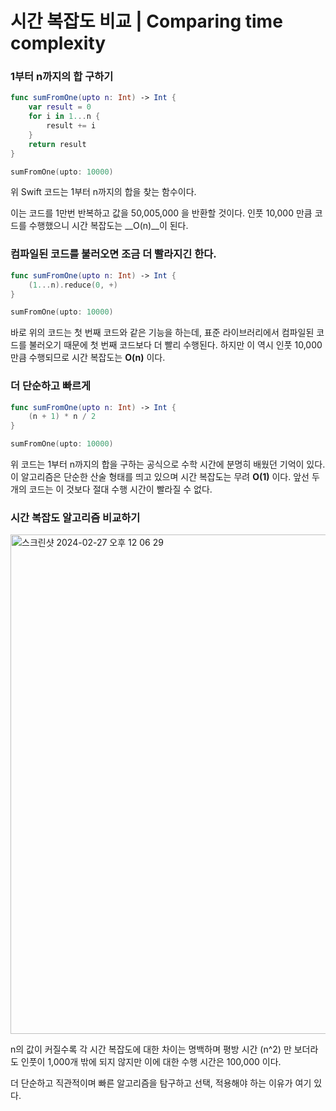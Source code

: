 # 시간 복잡도 비교 | Comparing time complexity
### 1부터 n까지의 합 구하기
```swift
func sumFromOne(upto n: Int) -> Int {
    var result = 0
    for i in 1...n {
        result += i
    }
    return result
}

sumFromOne(upto: 10000)
```

위 Swift 코드는 1부터 n까지의 합을 찾는 함수이다.

이는 코드를 1만번 반복하고 값을 50,005,000 을 반환할 것이다. 인풋 10,000 만큼 코드를 수행했으니 시간 복잡도는 __O(n)__이 된다.

### 컴파일된 코드를 불러오면 조금 더 빨라지긴 한다.
```swift
func sumFromOne(upto n: Int) -> Int {
    (1...n).reduce(0, +)
}

sumFromOne(upto: 10000)
```
바로 위의 코드는 첫 번째 코드와 같은 기능을 하는데, 표준 라이브러리에서 컴파일된 코드를 불러오기 때문에 첫 번째 코드보다 더 빨리 수행된다.
하지만 이 역시 인풋 10,000만큼 수행되므로 시간 복잡도는 __O(n)__ 이다.

### 더 단순하고 빠르게
```swift
func sumFromOne(upto n: Int) -> Int {
    (n + 1) * n / 2
}

sumFromOne(upto: 10000)
```
위 코드는 1부터 n까지의 합을 구하는 공식으로 수학 시간에 분명히 배웠던 기억이 있다. 
이 알고리즘은 단순한 산술 형태를 띄고 있으며 시간 복잡도는 무려 __O(1)__ 이다. 앞선 두 개의 코드는 이 것보다 절대 수행 시간이 빨라질 수 없다.

### 시간 복잡도 알고리즘 비교하기
<img width="799" alt="스크린샷 2024-02-27 오후 12 06 29" src="https://github.com/Kim-leo/TIL/assets/77371366/010f1ac3-9695-4dde-89c9-c4c00031ac33">

n의 값이 커질수록 각 시간 복잡도에 대한 차이는 명백하며 
평방 시간 (n^2) 만 보더라도 인풋이 1,000개 밖에 되지 않지만 이에 대한 수행 시간은 100,000 이다.

더 단순하고 직관적이며 빠른 알고리즘을 탐구하고 선택, 적용해야 하는 이유가 여기 있다.
